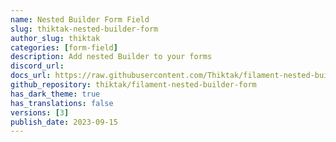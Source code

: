 ```yaml
---
name: Nested Builder Form Field
slug: thiktak-nested-builder-form
author_slug: thiktak
categories: [form-field]
description: Add nested Builder to your forms
discord_url: 
docs_url: https://raw.githubusercontent.com/Thiktak/filament-nested-builder-form/3.x/README.md
github_repository: thiktak/filament-nested-builder-form
has_dark_theme: true
has_translations: false
versions: [3]
publish_date: 2023-09-15
---
```

